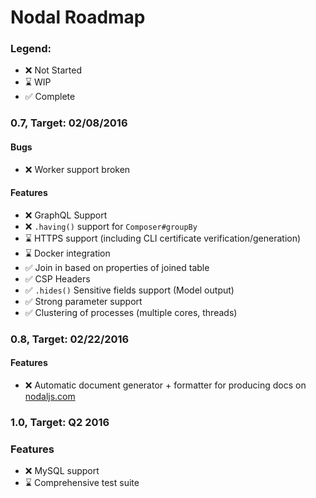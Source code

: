 # Nodal Roadmap

### Legend:

* :x: Not Started
* :hourglass: WIP
* :white_check_mark: Complete

### 0.7, Target: 02/08/2016

#### Bugs
* :x: Worker support broken

#### Features
* :x: GraphQL Support
* :x: `.having()` support for `Composer#groupBy`
* :hourglass: HTTPS support (including CLI certificate verification/generation)
* :hourglass: Docker integration
* :white_check_mark: Join in based on properties of joined table
* :white_check_mark: CSP Headers
* :white_check_mark: `.hides()` Sensitive fields support (Model output)
* :white_check_mark: Strong parameter support
* :white_check_mark: Clustering of processes (multiple cores, threads)

### 0.8, Target: 02/22/2016

#### Features
* :x: Automatic document generator + formatter for producing docs on [nodaljs.com](http://nodaljs.com)

### 1.0, Target: Q2 2016

### Features
* :x: MySQL support
* :hourglass: Comprehensive test suite
